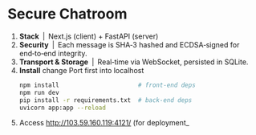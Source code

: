 # Secure Chatroom

1. **Stack** | Next.js (client) + FastAPI (server)
2. **Security** | Each message is SHA‑3 hashed and ECDSA‑signed for end‑to‑end integrity.
3. **Transport & Storage** | Real‑time via WebSocket, persisted in SQLite.
5. **Install**
   change Port first into localhost
   ```bash
   npm install                      # front-end deps
   npm run dev
   pip install -r requirements.txt  # back-end deps
   uvicorn app:app --reload
6. Access http://103.59.160.119:4121/ (for deployment_
